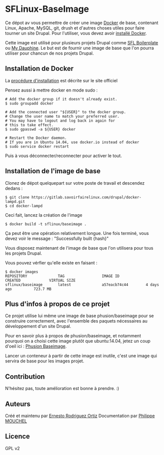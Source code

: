 SFLinux-BaseImage
=================

Ce dépot av vous permettre de créer une image [Docker](http://docker.io) de base, contenant Linux, Apache, MySQL, git, drush et d'autres choses utiles pour faire tourner un site Drupal.
Pour l'utiliser, vous devez avoir [installé Docker](http://www.docker.io/gettingstarted/).

Cette image est utilisé pour plusieurs projets Drupal comme [SFL Boilerplate](https://gitlab.savoirfairelinux.com/drupal/sfl-boilerplate) ou [My Dauphine](https://gitlab.savoirfairelinux.com/paris-dauphine/dauphine-espace-etudiant). Le but est de fournir une image de base que l'on pourra utiliser pour chancun de nos projets Drupal.

Installation de Docker
----------------------

La [procédure d'installation](https://docs.docker.com/installation) est décrite sur le site officiel

Pensez aussi à mettre docker en mode sudo :

    # Add the docker group if it doesn't already exist.
    $ sudo groupadd docker

    # Add the connected user "${USER}" to the docker group.
    # Change the user name to match your preferred user.
    # You may have to logout and log back in again for
    # this to take effect.
    $ sudo gpasswd -a ${USER} docker

    # Restart the Docker daemon.
    # If you are in Ubuntu 14.04, use docker.io instead of docker
    $ sudo service docker restart

Puis à vous déconnecter/reconnecter pour activer le tout.

Installation de l'image de base
-------------------------------

Clonez de dépot quelquepart sur votre poste de travail et descendez dedans :

    $ git clone https://gitlab.savoirfairelinux.com/drupal/docker-lampd.git
    $ cd docker-lampd

Ceci fait, lancez la création de l'image

    $ docker build -t sflinux/baseimage .

Ça peut être une opération relativement longue. Une fois terminé, vous devez voir le message : "Successfully built {hash}"

Vous disposez maintenant de l'image de base que l'on utilisera pour tous les projets Drupal.

Vous pouvez vérfier qu'elle existe en faisant :


    $ docker images
    REPOSITORY              TAG                 IMAGE ID            CREATED             VIRTUAL SIZE
    sflinux/baseimage       latest              a57eacb74c44        4 days ago          723.7 MB

Plus d'infos à propos de ce projet
----------------------------------

Ce projet utilise lui même une image de base phusion/baseimage pour se construire correctement, avec l'ensemble des paquets nécessaires au développement d'un site Drupal.

Pour en savoir plus à propos de phusion/baseimage, et notamment pourquoi on a choisi cette image plutôt que ubuntu:14.04, jetez un coup d'oeil ici : [Phusion Baseimage](https://registry.hub.docker.com/u/phusion/baseimage/).

Lancer un conteneur à partir de cette image est inutile, c'est une image qui servira de base pour les images projet.


Contribution
------------

N'hésitez pas, toute amélioration est bonne à prendre. :)


Auteurs
-------

Créé et maintenu par [Ernesto Rodriguez Ortiz](ernesto.rodriguezortiz@savoirfairelinux.com)
Documentation par [Philippe MOUCHEL](philippe.mouchel@savoirfairelinux.com)

Licence
-------

GPL v2
